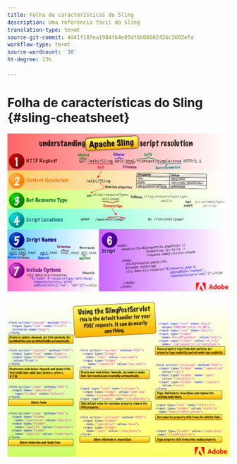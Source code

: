 ```yaml
---
title: Folha de características do Sling
description: Uma referência fácil do Sling
translation-type: tm+mt
source-git-commit: 4d41f18fea1984f64e85df6b06602426c3602efa
workflow-type: tm+mt
source-wordcount: '30'
ht-degree: 13%

---
```



# Folha de características do Sling {#sling-cheatsheet}

![Compreensão da resolução do script do Apache Sling.](assets/sling-cheatsheet-01.png)

![Usando o SlingPostServlet - este é o manipulador padrão para suas solicitações de POST; pode fazer quase tudo.](assets/sling-cheatsheet-02.png)
